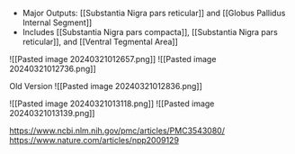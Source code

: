 - Major Outputs: [[Substantia Nigra pars reticular]] and [[Globus Pallidus Internal Segment]]
- Includes [[Substantia Nigra pars compacta]], [[Substantia Nigra pars reticular]], and [[Ventral Tegmental Area]]

![[Pasted image 20240321012657.png]]
![[Pasted image 20240321012736.png]]

Old Version
![[Pasted image 20240321012836.png]]



![[Pasted image 20240321013118.png]]
![[Pasted image 20240321013139.png]]

https://www.ncbi.nlm.nih.gov/pmc/articles/PMC3543080/
https://www.nature.com/articles/npp2009129